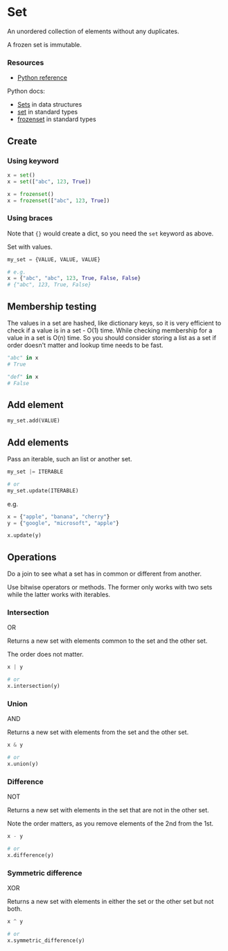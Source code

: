 # Set

An unordered collection of elements without any duplicates.

A frozen set is immutable.

### Resources 

- [Python reference](https://python-reference.readthedocs.io/en/latest/docs/sets/)

Python docs:

- [Sets](https://docs.python.org/3/tutorial/datastructures.html#sets) in data structures 
- [set](https://docs.python.org/3/library/stdtypes.html#set) in standard types
- [frozenset](https://docs.python.org/3/library/stdtypes.html#frozenset) in standard types


## Create

### Using keyword 

```python 
x = set()
x = set(["abc", 123, True])

x = frozenset()
x = frozenset(["abc", 123, True])
```

### Using braces 

Note that `{}` would create a dict, so you need the `set` keyword as above.

Set with values.

```python
my_set = {VALUE, VALUE, VALUE}

# e.g.
x = {"abc", "abc", 123, True, False, False}
# {"abc", 123, True, False}
```


## Membership testing 

The values in a set are hashed, like dictionary keys, so it is very efficient to check if a value is in a set - O(1) time. While checking membership for a value in a set is O(n) time. So you should consider storing a list as a set if order doesn't matter and lookup time needs to be fast.

```python
"abc" in x
# True

"def" in x
# False 
```


## Add element

```python 
my_set.add(VALUE)
```


## Add elements 

Pass an iterable, such an list or another set.

```python
my_set |= ITERABLE

# or
my_set.update(ITERABLE)
```

e.g.

```python
x = {"apple", "banana", "cherry"}
y = {"google", "microsoft", "apple"}

x.update(y)
```


## Operations

Do a join to see what a set has in common or different from another.

Use bitwise operators or methods. The former only works with two sets while the latter works with iterables.

### Intersection

OR

Returns a new set with elements common to the set and the other set.

The order does not matter.

```python
x | y

# or
x.intersection(y)
```

### Union

AND

Returns a new set with elements from the set and the other set.

```python
x & y

# or
x.union(y)
```

### Difference

NOT

Returns a new set with elements in the set that are not in the other set.

Note the order matters, as you remove elements of the 2nd from the 1st.

```python
x - y

# or
x.difference(y)
```

### Symmetric difference

XOR

Returns a new set with elements in either the set or the other set but not both.

```python
x ^ y

# or
x.symmetric_difference(y)
```
